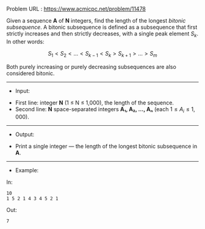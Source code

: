 Problem URL : https://www.acmicpc.net/problem/11478

Given a sequence **A** of **N** integers, find the length of the longest *bitonic subsequence*. A bitonic subsequence is defined as a subsequence that first strictly increases and then strictly decreases, with a single peak element $S_k$. In other words:

$$
S_1 < S_2 < \dots < S_{k-1} < S_k > S_{k+1} > \dots > S_m
$$

Both purely increasing or purely decreasing subsequences are also considered bitonic.

---
* Input:

- First line: integer **N** (1 ≤ N ≤ 1,000), the length of the sequence.
- Second line: **N** space-separated integers **A₁, A₂, …, Aₙ** (each $1 \leq A_i \leq 1,000$).

---
* Output:

- Print a single integer — the length of the longest bitonic subsequence in **A**.

---
* Example:

In:
```
10
1 5 2 1 4 3 4 5 2 1
```

Out:
```
7
```